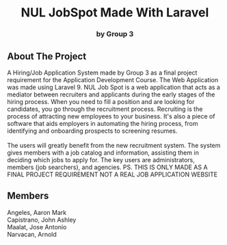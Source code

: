 <h1 align="center"> NUL JobSpot Made With Laravel</h1>
<h3 align="center">by Group 3</h3>

## About The Project
A Hiring/Job Application System made by Group 3 as a final project requirement for the Application Development Course. The Web Application was made using Laravel 9. NUL Job Spot is a web application that acts as a mediator between recruiters and applicants during the early stages of the hiring process. When you need to fill a position and are looking for candidates, you go through the recruitment process. Recruiting is the process of attracting new employees to your business. It's also a piece of software that aids employers in automating the hiring process, from identifying and onboarding prospects to screening resumes. <br><br>The users will greatly benefit from the new recruitment system. The system gives members with a job catalog and information, assisting them in deciding which jobs to apply for. The key users are administrators, members (job searchers), and agencies. 
PS. THIS IS ONLY MADE AS A FINAL PROJECT REQUIREMENT NOT A REAL JOB APPLICATION WEBSITE
## Members

Angeles, Aaron Mark<br>
Capistrano, John Ashley<br>
Maalat, Jose Antonio<br>
Narvacan, Arnold<br>
